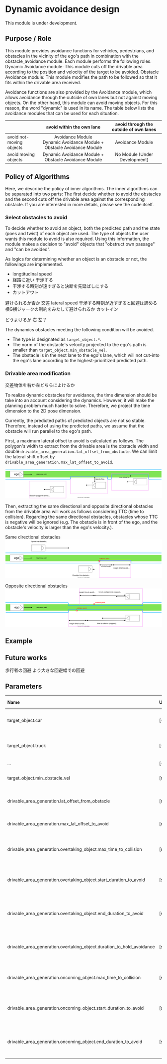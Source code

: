 # Dynamic avoidance design

This module is under development.

## Purpose / Role

This module provides avoidance functions for vehicles, pedestrians, and obstacles in the vicinity of the ego's path in combination with the obstacle_avoidance module.
Each module performs the following roles.
Dynamic Avoidance module: This module cuts off the drivable area according to the position and velocity of the target to be avoided.
Obstacle Avoidance module: This module modifies the path to be followed so that it fits within the drivable area received.

Avoidance functions are also provided by the Avoidance module, which allows avoidance through the outside of own lanes but not against moving objects.
On the other hand, this module can avoid moving objects.
For this reason, the word "dynamic" is used in its name.
The table below lists the avoidance modules that can be used for each situation.

|                          |                         avoid within the own lane                          | avoid through the outside of own lanes |
| :----------------------- | :------------------------------------------------------------------------: | :------------------------------------: |
| avoid not-moving objects | Avoidance Module <br> Dynamic Avoidance Module + Obstacle Avoidance Module |            Avoidance Module            |
| avoid moving objects     |            Dynamic Avoidance Module + Obstacle Avoidance Module            |     No Module (Under Development)      |

## Policy of Algorithms
Here, we describe the policy of inner algorithms.
The inner algorithms can be separated into two parts: The first decide whether to avoid the obstacles and the second cuts off the drivable area against the corresponding obstacle.
If you are interested in more details, please see the code itself.

### Select obstacles to avoid

To decide whether to avoid an object, both the predicted path and the state (poes and twist) of each object are used.
The type of objects the user wants this module to avoid is also required.
Using this information, the module makes a decision to "avoid" objects that "obstruct own passage" and "can be avoided".

As logics for determining whether an object is an obstacle or not, the followings are implemented.
- longtitudinal speed
- 経路に近い 干渉する
- 干渉する時刻が遠すぎると決断を先延ばしにする
- カットアウト
   

避けられるか否か
    交差 lateral speed
    干渉する時刻が近すぎると回避は諦める
    横G横ジャークの制約をみたして避けられるか
    カットイン

どうよけるか 右 左？


The dynamics obstacles meeting the following condition will be avoided.

- The type is designated as `target_object.*`.
- The norm of the obstacle's velocity projected to the ego's path is smaller than `target_object.min_obstacle_vel`.
- The obstacle is in the next lane to the ego's lane, which will not cut-into the ego's lane according to the highest-prioritized predicted path.

### Drivable area modification

交差物体を右か左どちらによけるか


To realize dynamic obstacles for avoidance, the time dimension should be take into an account considering the dynamics.
However, it will make the planning problem much harder to solve.
Therefore, we project the time dimension to the 2D pose dimension.

Currently, the predicted paths of predicted objects are not so stable.
Therefore, instead of using the predicted paths, we assume that the obstacle will run parallel to the ego's path.

First, a maximum lateral offset to avoid is calculated as follows.
The polygon's width to extract from the drivable area is the obstacle width and double `drivable_area_generation.lat_offset_from_obstacle`.
We can limit the lateral shift offset by `drivable_area_generation.max_lat_offset_to_avoid`.

![drivable_area_extraction_width](./image/drivable_area_extraction_width.drawio.svg)

Then, extracting the same directional and opposite directional obstacles from the drivable area will work as follows considering TTC (time to collision).
Regarding the same directional obstacles, obstacles whose TTC is negative will be ignored (e.g. The obstacle is in front of the ego, and the obstacle's velocity is larger than the ego's velocity.).

Same directional obstacles
![same_directional_object](./image/same_directional_object.svg)

Opposite directional obstacles
![opposite_directional_object](./image/opposite_directional_object.svg)

## Example


## Future works

歩行者の回避
より大きな回避幅での回避


## Parameters

| Name                                                                  | Unit  | Type   | Description                                                | Default value |
| :-------------------------------------------------------------------- | :---- | :----- | :--------------------------------------------------------- | :------------ |
| target_object.car                                                     | [-]   | bool   | The flag whether to avoid cars or not                      | true          |
| target_object.truck                                                   | [-]   | bool   | The flag whether to avoid trucks or not                    | true          |
| ...                                                                   | [-]   | bool   | ...                                                        | ...           |
| target_object.min_obstacle_vel                                        | [m/s] | double | Minimum obstacle velocity to avoid                         | 1.0           |
| drivable_area_generation.lat_offset_from_obstacle                     | [m]   | double | Lateral offset to avoid from obstacles                     | 0.8           |
| drivable_area_generation.max_lat_offset_to_avoid                      | [m]   | double | Maximum lateral offset to avoid                            | 0.5           |
| drivable_area_generation.overtaking_object.max_time_to_collision      | [s]   | double | Maximum value when calculating time to collision           | 3.0           |
| drivable_area_generation.overtaking_object.start_duration_to_avoid    | [s]   | double | Duration to consider avoidance before passing by obstacles | 4.0           |
| drivable_area_generation.overtaking_object.end_duration_to_avoid      | [s]   | double | Duration to consider avoidance after passing by obstacles  | 5.0           |
| drivable_area_generation.overtaking_object.duration_to_hold_avoidance | [s]   | double | Duration to hold avoidance after passing by obstacles      | 3.0           |
| drivable_area_generation.oncoming_object.max_time_to_collision        | [s]   | double | Maximum value when calculating time to collision           | 3.0           |
| drivable_area_generation.oncoming_object.start_duration_to_avoid      | [s]   | double | Duration to consider avoidance before passing by obstacles | 9.0           |
| drivable_area_generation.oncoming_object.end_duration_to_avoid        | [s]   | double | Duration to consider avoidance after passing by obstacles  | 0.0           |
